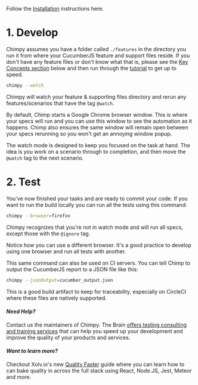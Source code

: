 Follow the [Installation](/installation.md) instructions here.

# 1. Develop

Chimpy assumes you have a folder called `./features` in the directory you run it from where your CucumberJS feature and support files reside. If you don't have any feature files or don't know what that is, please see the [Key Concepts section](doc:key-concepts) below and then run through the [tutorial](doc:tutorial) to get up to speed.

```bash
chimpy --watch
```

Chimpy will watch your feature & supporting files directory and rerun any features/scenarios that have the tag `@watch`.

By default, Chimp starts a Google Chrome browser window. This is where your specs will run and you can use this window to see the automation as it happens. Chimp also ensures the same window will remain open between your specs rerunning so you won't get an annoying window popup. 

The watch mode is designed to keep you focused on the task at hand. The idea is you work on a scenario through to completion, and then move the `@watch` tag to the next scenario.


# 2. Test

You've now finished your tasks and are ready to commit your code. If you want to run the build locally you can run all the tests using this command:

```bash
chimpy --browser=firefox
```

Chimpy recognizes that you're not in watch mode and will run all specs, except those with the 
`@ignore` tag.

Notice how you can use a different browser. It's a good practice to develop using one browser and run all tests with another. 

This same command can also be used on CI servers. You can tell Chimp to output the CucumberJS report to a JSON file like this:

```bash
chimpy --jsonOutput=cucumber_output.json
```

This is a good build artifact to keep for traceability, especially on CircleCI where these files are natively supported.

#### *Need Help?*
Contact us the maintainers of Chimpy. The Brain [offers testing consulting and training services](TODO) that can help you speed up your development and improve the quality of your products and services. 

#### *Want to learn more?*
Checkout Xolv.io's new [Quality Faster](https://www.qualityfaster.com/?utm_source=XolvOSS&utm_medium=OSSDocs&utm_content=ChimpRM-Home&utm_campaign=QFLaunch) guide where you can learn how to can bake quality in across the full stack using React, Node.JS, Jest, Meteor and more.